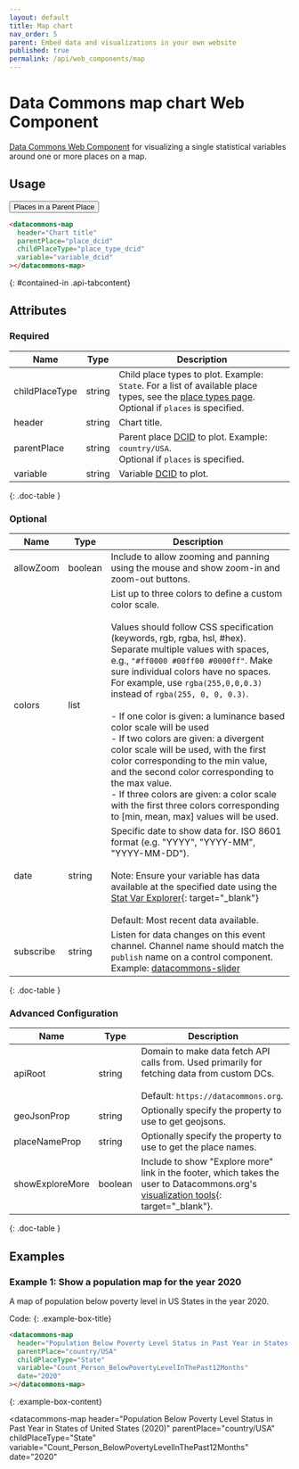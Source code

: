 ```yaml
---
layout: default
title: Map chart
nav_order: 5
parent: Embed data and visualizations in your own website
published: true
permalink: /api/web_components/map
---
```


# Data Commons map chart Web Component

[Data Commons Web Component](/api/web_components) for visualizing a single statistical variables around one or more places on a map.

## Usage

<div class="api-tab">
  <button id="get-button" class="api-tablink" onclick="openTab(event, 'contained-in')">
    Places in a Parent Place
  </button>
</div>

```html
<datacommons-map
  header="Chart title"
  parentPlace="place_dcid"
  childPlaceType="place_type_dcid"
  variable="variable_dcid"
></datacommons-map>
```
{: #contained-in .api-tabcontent}

<script src="/assets/js/syntax_highlighting.js"></script>
<script src="/assets/js/api-doc-tabs.js"></script>

## Attributes

### Required

| Name           | Type   | Description                                                                                                                                      |
| -------------- | ------ | ------------------------------------------------------------------------------------------------------------------------------------------------ |
| childPlaceType | string | Child place types to plot. Example: `State`. For a list of available place types, see the [place types page](/place_types.html).<br /> <optional-tag>Optional</optional-tag> if `places` is specified.                              |
| header         | string | Chart title.                                                                                                                                     |
| parentPlace    | string | Parent place [DCID](/glossary.html#dcid) to plot. Example: `country/USA`. <br /> <optional-tag>Optional</optional-tag> if `places` is specified. |
| variable       | string | Variable [DCID](/glossary.html#dcid) to plot.                                                                                                    |
{: .doc-table }

### Optional

| Name      | Type    | Description                                                                                                                                                                                                                                                                                                                                                                                                                                                                                                                                                                                                                                                                                                                                   |
| --------- | ------- | --------------------------------------------------------------------------------------------------------------------------------------------------------------------------------------------------------------------------------------------------------------------------------------------------------------------------------------------------------------------------------------------------------------------------------------------------------------------------------------------------------------------------------------------------------------------------------------------------------------------------------------------------------------------------------------------------------------------------------------------- |
| allowZoom | boolean | Include to allow zooming and panning using the mouse and show zoom-in and zoom-out buttons.                                                                                                                                                                                                                                                                                                                                                                                                                                                                                                                                                                                                                                                   |
| colors    | list    | List up to three colors to define a custom color scale.<br /><br />Values should follow CSS specification (keywords, rgb, rgba, hsl, #hex). Separate multiple values with spaces, e.g., `"#ff0000 #00ff00 #0000ff"`. Make sure individual colors have no spaces. For example, use `rgba(255,0,0,0.3)` instead of `rgba(255, 0, 0, 0.3)`.<br /><br /> - If one color is given: a luminance based color scale will be used<br /> - If two colors are given: a divergent color scale will be used, with the first color corresponding to the min value, and the second color corresponding to the max value.<br /> - If three colors are given: a color scale with the first three colors corresponding to [min, mean, max] values will be used. |
| date      | string  | Specific date to show data for. ISO 8601 format (e.g. "YYYY", "YYYY-MM", "YYYY-MM-DD").<br /><br />Note: Ensure your variable has data available at the specified date using the [Stat Var Explorer](https://datacommons.org/tools/statvar){: target="_blank"}<br /><br />Default: Most recent data available.                                                                                                                                                                                                                                                                                                                                                                                                                                                   |
| subscribe | string  | Listen for data changes on this event channel. Channel name should match the `publish` name on a control component. Example: [datacommons-slider](./slider.md)                                                                                                                                                                                                                                                                                                                                                                                                                                                                                                                                                                                |
{: .doc-table }

### Advanced Configuration

| Name            | Type    | Description                                                                                                                                                      |
| --------------- | ------- | ---------------------------------------------------------------------------------------------------------------------------------------------------------------- |
| apiRoot         | string  | Domain to make data fetch API calls from. Used primarily for fetching data from custom DCs.<br /><br />Default: `https://datacommons.org`.                       |
| geoJsonProp     | string  | Optionally specify the property to use to get geojsons.                                                                                                          |
| placeNameProp   | string  | Optionally specify the property to use to get the place names.                                                                                                   |
| showExploreMore | boolean | Include to show "Explore more" link in the footer, which takes the user to Datacommons.org's [visualization tools](https://datacommons.org/tools/visualization){: target="_blank"}. |
{: .doc-table }

## Examples

### Example 1: Show a population map for the year 2020

A map of population below poverty level in US States in the year 2020.

Code:
{: .example-box-title}
```html
<datacommons-map
  header="Population Below Poverty Level Status in Past Year in States of United States (2020)"
  parentPlace="country/USA"
  childPlaceType="State"
  variable="Count_Person_BelowPovertyLevelInThePast12Months"
  date="2020"
></datacommons-map>
```
{: .example-box-content}

<datacommons-map
  header="Population Below Poverty Level Status in Past Year in States of United States (2020)"
  parentPlace="country/USA"
  childPlaceType="State"
  variable="Count_Person_BelowPovertyLevelInThePast12Months"
  date="2020"
></datacommons-map>
